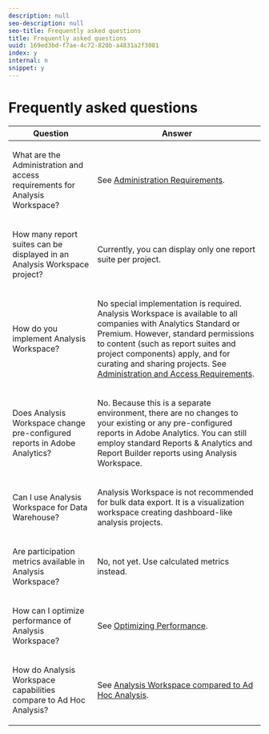 ```yaml
---
description: null
seo-description: null
seo-title: Frequently asked questions
title: Frequently asked questions
uuid: 169ed3bd-f7ae-4c72-820b-a4831a2f3081
index: y
internal: n
snippet: y
---
```


# Frequently asked questions

<table id="table_BC4237EC03FF42579CC736498D6654F9"> 
 <thead> 
  <tr> 
   <th colname="col1" class="entry"> Question </th> 
   <th colname="col2" class="entry"> Answer </th> 
  </tr> 
 </thead>
 <tbody> 
  <tr> 
   <td colname="col1"> <p>What are the Administration and access requirements for Analysis Workspace? </p> </td> 
   <td colname="col2"> <p>See <a href="../../analyze/analysis-workspace/frequently-asked-questions-analysis-workspace.md#concept_0ED9C077EF4C4C70B44BDAF494AE416C" format="dita" scope="local"> Administration Requirements</a>. </p> </td> 
  </tr> 
  <tr> 
   <td colname="col1"> <p>How many report suites can be displayed in an Analysis Workspace project? </p> </td> 
   <td colname="col2"> <p>Currently, you can display only one report suite per project. </p> </td> 
  </tr> 
  <tr> 
   <td colname="col1"> <p>How do you implement Analysis Workspace? </p> </td> 
   <td colname="col2"> <p>No special implementation is required. Analysis Workspace is available to all companies with Analytics Standard or Premium. However, standard permissions to content (such as report suites and project components) apply, and for curating and sharing projects. See <a href="../../analyze/analysis-workspace/frequently-asked-questions-analysis-workspace.md#section_FD3737DE452F4F6CA181F13FF3DC668F" format="dita" scope="local"> Administration and Access Requirements</a>. </p> </td> 
  </tr> 
  <tr> 
   <td colname="col1"> <p>Does Analysis Workspace change pre-configured reports in Adobe Analytics? </p> </td> 
   <td colname="col2"> <p>No. Because this is a separate environment, there are no changes to your existing or any pre-configured reports in Adobe Analytics. You can still employ standard Reports &amp; Analytics and Report Builder reports using Analysis Workspace. </p> </td> 
  </tr> 
  <tr> 
   <td colname="col1"> <p>Can I use Analysis Workspace for Data Warehouse? </p> </td> 
   <td colname="col2"> <p>Analysis Workspace is not recommended for bulk data export. It is a visualization workspace creating dashboard-like analysis projects. </p> </td> 
  </tr> 
  <tr> 
   <td colname="col1"> <p>Are participation metrics available in Analysis Workspace? </p> </td> 
   <td colname="col2"> <p>No, not yet. Use calculated metrics instead. </p> </td> 
  </tr> 
  <tr> 
   <td colname="col1"> <p>How can I optimize performance of Analysis Workspace? </p> </td> 
   <td colname="col2"> <p>See <a href="../../analyze/analysis-workspace/optimizing-performance.md#concept_A272AD0B5BC843879663D1F01B1F57C4" format="dita" scope="local"> Optimizing Performance</a>. </p> </td> 
  </tr> 
  <tr> 
   <td colname="col1"> <p>How do Analysis Workspace capabilities compare to Ad Hoc Analysis? </p> </td> 
   <td colname="col2"> <p>See <a href="../../analyze/analysis-workspace/adhocanalysis-vs-analysisworkspace.md#concept_377738FD6BBA4BEEB59EC004B5519AC1" format="dita" scope="local"> Analysis Workspace compared to Ad Hoc Analysis</a>. </p> </td> 
  </tr> 
 </tbody> 
</table>

